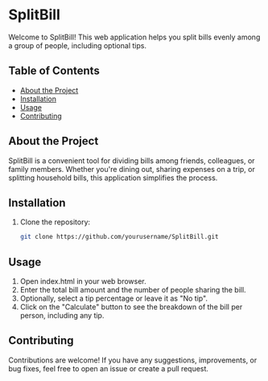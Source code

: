 # SplitBill

Welcome to SplitBill! This web application helps you split bills evenly among a group of people, including optional tips.

## Table of Contents
- [About the Project](#about-the-project)
- [Installation](#installation)
- [Usage](#usage)
- [Contributing](#contributing)

## About the Project
SplitBill is a convenient tool for dividing bills among friends, colleagues, or family members. Whether you're dining out, sharing expenses on a trip, or splitting household bills, this application simplifies the process.

## Installation
1. Clone the repository:
   ```bash
   git clone https://github.com/yourusername/SplitBill.git

## Usage
1. Open index.html in your web browser.
2. Enter the total bill amount and the number of people sharing the bill.
3. Optionally, select a tip percentage or leave it as "No tip".
4. Click on the "Calculate" button to see the breakdown of the bill per person, including any tip.

## Contributing
Contributions are welcome! If you have any suggestions, improvements, or bug fixes, feel free to open an issue or create a pull request.
